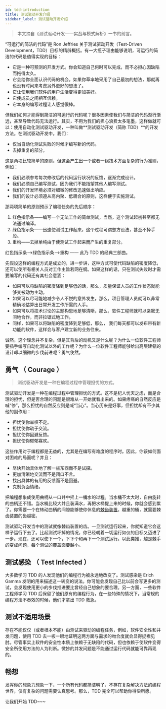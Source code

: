 ```yaml
---
id: tdd-introduction
title: 测试驱动开发介绍
sidebar_label: 测试驱动开发介绍
---
```


> 本文摘自《测试驱动开发——实战与模式解析》一书的前言。

“可运行的简洁的代码”是 Ron Jeffries 关于测试驱动开发（Test-Driven Development，TDD）目标的精辟概括。有一大揽子理由能够说明，可运行的简洁的代码是值得实现的目标：

- 它是一种可预测的开发方式。你会知道自己何时可以完成，而不必担心因缺陷而拖得太久。
- 它会给你全面认识代码的机会。如果你草率地采用了自己最初的想法，那就再也没有时间来考虑另外更好的想法了。
- 它让使用我们软件的用户生活变得更加美好。
- 它使成员之间相互信赖。
- 它本身的编写过程让人感觉很棒。

但我们如何才能得到简洁的可运行的代码呢？很多因素使我们与简洁的代码渐行渐远，甚至导致代码无法运行。其实，不用为我们的担心浪费太多笔墨，这样做就可以：使用自动化测试驱动开发，一种叫做**测试驱动开发（简称 TDD）**的开发方法。在测试驱动开发中，我们：

- 仅当自动化测试失败的时候才编写新的代码。
- 去掉重复的部分。

这是两项比较简单的原则，但这会产生出一个或者一组技术方面复杂的行为准则，例如：

- 我们必须参考每次修改后的代码运行状况的反馈，逐渐完成设计。
- 我们必须自己编写测试，因为我们不能指望其他人编写测试。
- 我们的开发环境必须对细微的修改迅速做出响应。
- 我们的设计必须遵从高内聚、低耦合的原则，这样便于实施测试。

那两项简单的原则预示了编程任务的先后顺序：

1. 红色指示条——编写一个无法工作的简单测试，当然，这个测试起初甚至都无法通过编译。
2. 绿色指示条——迅速使测试工作起来，这个过程可谓想方设法，甚至不择手段。
3. 重构——去掉单纯由于使测试工作起来而产生的重复部分。

红色指示条-->绿色指示条-->重构 —— 此乃 TDD 的经典三部曲。

先假设这样的编程方式是成立的，进一步讲，这种方式可使代码缺陷的密度降低，还可以使所有相关人员对工作主旨若网在纲。如果这样的话，只在测试失败时才需要编写的代码还有其社会意涵：

- 如果可以将缺陷的密度降到足够低的话，那么，质量保证人员的工作状态就能够变被动为主动。
- 如果可以尽可能地减少令人不悦的意外发生，那么，项目管理人员就可以非常精确地估算出日常开发工作所需的人手。
- 如果可以将技术讨论的主题构思地足够清晰，那么，软件工程师就可以亲密无间地合作，而非拉锯式地工作。
- 同样，如果可以将缺陷的密度降到足够低，那么， 我们每天都可以发布带有新功能的软件，这样会与客户建立新的业务往来。

诚然，这个理念并不复杂，但是其背后的动机又是什么呢？为什么一位软件工程师要插手编写自动化测试以外的工作呢？为什么一位软件工程师能够给出高层建瓴的设计却以细微的步伐前进呢？勇气使然。

## 勇气 （ Courage ）

> 测试驱动开发是一种在编程过程中管理担忧的方式。

测试驱动开发是一种在编程过程中管理担忧的方式。这不是杞人忧天之虑，而是合理的担忧，但是否合理的问题是很难从一开始就看出来的。如果疼痛的自然反应是喊“停”，那么担忧的自然反应则是喊“当心”。当心历来是好事，但担忧却有不少其他的副作用：

- 担忧使你举棋不定。
- 担忧使你疏于交流。
- 担忧使你回避反馈。
- 担忧使你郁郁寡欢。

这些作用对于编程都是无益的，尤其是在编写有难度的程序时。因此，你该如何面对困难的局面呢？并且：

- 尽快开始具体地了解一些东西而不是试探。
- 更加清晰地交流而不是闭口不言。
- 找出具体的有用的反馈而不是回避。
- 克制负面情绪。

把编程想象成使用曲柄从一口井中摇上一桶水的过程。当水桶不太大时，自由旋转的曲柄还不错。当水桶比较大并且装满水，再把水桶提上来的时候，你就会感到累了。你需要一个在转动曲柄的间隙能够使你休息的[棘齿装置](https://baike.baidu.com/item/%E6%A3%98%E8%BD%AE%E6%9C%BA%E6%9E%84/9815415?fr=aladdin)。越重的桶，就需要棘齿装置的齿越密。

测试驱动开发当中的测试就像棘齿装置的齿。一旦测试运行起来，你就知道它会这样子运行下去了。比起测试坏掉的情况，你已经朝着一切运行如仪的目标又迈进了一步。现在，还可以使下一个，下下个和再下一个测试运行。以此类推，越是棘手的变成问题，每个测试的覆盖面要越小。

## 测试感染 （ Test Infected ）

大多数学习 TDD 的人发现他们的编程行为被永远地改变了。测试感染是 Erich Gamma 发明的用来描述这一转变的说法。你可能会发现自己比以前会写更多的测试，会发现使用更小的步伐推进要比曾经自己想象的要合理。另一方面，一些软件工程师学习 TDD 后保留了他们原有的编程行为，在一些特殊的情况下，当常规的编程方法不奏效的时候，他们才拿出 TDD 救急。

## 测试不适用场景

存在不能仅仅（或者根本不能）由测试来驱动的编程任务，例如，软件安全性和并发问题，使用 TDD 去一板一眼地证明这两方面与需求的吻合度就会显得捉襟见肘。尽管事实上软件的安全性本质上依赖于无缺陷的代码，但也依赖于使软件变得安全所使用方法的人为判断。微妙的并发问题是不能通过运行代码就能可靠再现的。

## 畅想

发挥你的想象力想象一下，一个所有代码都简洁明了，不存在复杂解决方法的编程世界，仅有复杂的问题需要认真思考。那么，TDD 完全可以帮助你得偿所愿。

让我们开始 TDD~~~

